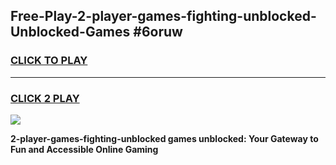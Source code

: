 
## Free-Play-2-player-games-fighting-unblocked-Unblocked-Games #6oruw
<h3>
<a href="https://news.freeplayer.one?title=2-player-games-fighting-unblocked&ref=8M">CLICK TO PLAY</a></h3>
<hr>

<h3>
<a href="https://news.freeplayer.one?title=2-player-games-fighting-unblocked&ref=8M">CLICK 2 PLAY</a>
  
</h3>

<a href="https://news.freeplayer.one?title=2-player-games-fighting-unblocked&ref=8M"><img src="https://clearcache.store/games.png"></a>


**2-player-games-fighting-unblocked games unblocked: Your Gateway to Fun and Accessible Online Gaming**

